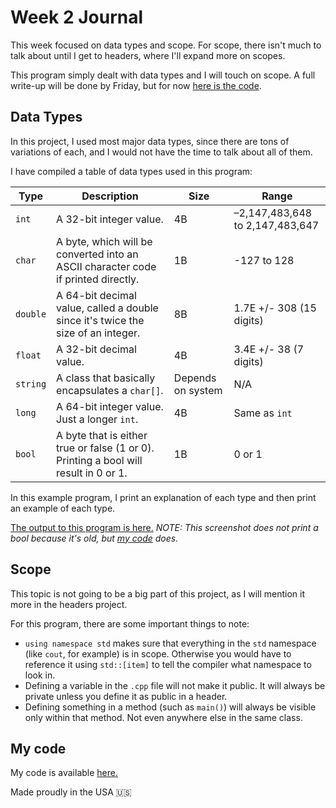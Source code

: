 # Week 2 Journal

This week focused on data types and scope. For scope, there isn't much to talk about until I get to headers, where I'll expand more on scopes.

This program simply dealt with data types and I will touch on scope. A full write-up will be done by Friday, but for now [here is the code](https://github.com/WillEccles/cpp-seminar/tree/master/Week-2/Code).

## Data Types

In this project, I used most major data types, since there are tons of variations of each, and I would not have the time to talk about all of them.

I have compiled a table of data types used in this program:

| Type | Description | Size | Range |
| --- | --- | --- | --- |
| `int` | A 32-bit integer value. | 4B | –2,147,483,648 to 2,147,483,647 |
| `char` | A byte, which will be converted into an ASCII character code if printed directly. | 1B | -127 to 128 |
| `double` | A 64-bit decimal value, called a double since it's twice the size of an integer. | 8B | 1.7E +/- 308 (15 digits) |
| `float` | A 32-bit decimal value. | 4B | 3.4E +/- 38 (7 digits) |
| `string` | A class that basically encapsulates a `char[]`. | Depends on system | N/A |
| `long` | A 64-bit integer value. Just a longer `int`. | 4B | Same as `int` |
| `bool` | A byte that is either true or false (1 or 0). Printing a bool will result in 0 or 1. | 1B | 0 or 1 |

In this example program, I print an explanation of each type and then print an example of each type.

[The output to this program is here.](http://i.imgur.com/LF2fBQX.png) *NOTE: This screenshot does not print a bool because it's old, but [my code](https://github.com/WillEccles/cpp-seminar/blob/master/Week-2/Code/main.cpp) does.*

## Scope

This topic is not going to be a big part of this project, as I will mention it more in the headers project.

For this program, there are some important things to note:
- `using namespace std` makes sure that everything in the `std` namespace (like `cout`, for example) is in scope. Otherwise you would have to reference it using `std::[item]` to tell the compiler what namespace to look in.
- Defining a variable in the `.cpp` file will not make it public. It will always be private unless you define it as public in a header.
- Defining something in a method (such as `main()`) will always be visible only within that method. Not even anywhere else in the same class.

## My code

My code is available [here.](https://github.com/WillEccles/cpp-seminar/blob/master/Week-2/Code/main.cpp)

Made proudly in the USA :us:
